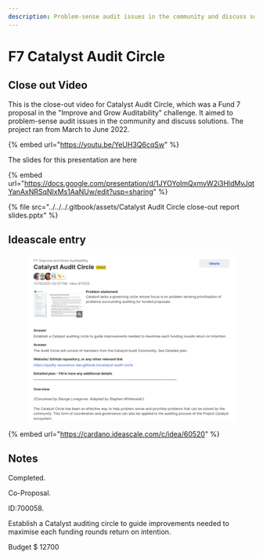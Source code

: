 ```yaml
---
description: Problem-sense audit issues in the community and discuss solutions
---
```


# F7 Catalyst Audit Circle



## Close out Video

This is the close-out video for Catalyst Audit Circle, which was a Fund 7 proposal in the "Improve and Grow Auditability" challenge. It aimed to problem-sense audit issues in the community and discuss solutions. The project ran from March to June 2022.

{% embed url="https://youtu.be/YeUH3Q6cqSw" %}

The slides for this presentation are here

{% embed url="https://docs.google.com/presentation/d/1JYOYoImQxmyW2i3HldMvJqtYanAxNRSqNIxMs1AaNUw/edit?usp=sharing" %}

{% file src="../../../.gitbook/assets/Catalyst Audit Circle close-out report slides.pptx" %}

## Ideascale entry

<figure><img src="../../../.gitbook/assets/Screenshot from 2023-05-09 15-32-14.png" alt=""><figcaption></figcaption></figure>

{% embed url="https://cardano.ideascale.com/c/idea/60520" %}

## Notes

Completed.&#x20;

Co-Proposal.&#x20;

ID:700058.&#x20;

Establish a Catalyst auditing circle to guide improvements needed to maximise each funding rounds return on intention.&#x20;

Budget $ 12700
